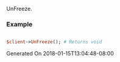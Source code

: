 UnFreeze.
### Example

```perl

$client->UnFreeze(); # Returns void
```


Generated On 2018-01-15T13:04:48-08:00